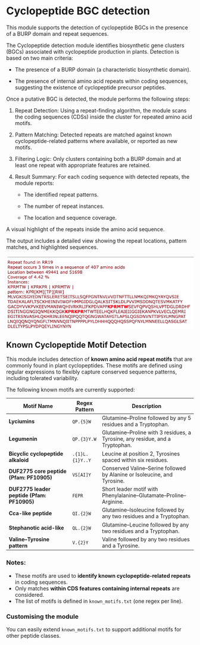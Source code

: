 # Cyclopeptide BGC detection 

This module supports the detection of cyclopeptide BGCs in the presence of a BURP domain and repeat sequences. 

The Cyclopeptide detection module identifies biosynthetic gene clusters (BGCs) associated with cyclopeptide production in plants.
Detection is based on two main criteria:

- The presence of a BURP domain (a characteristic biosynthetic domain).

- The presence of internal amino acid repeats within coding sequences, suggesting the existence of cyclopeptide precursor peptides.

Once a putative BGC is detected, the module performs the following steps:

1. Repeat Detection: Using a repeat-finding algorithm, the module scans the coding sequences (CDSs) inside the cluster for repeated amino acid motifs.

2. Pattern Matching: Detected repeats are matched against known cyclopeptide-related patterns where available, or reported as new motifs.

3. Filtering Logic: Only clusters containing both a BURP domain and at least one repeat with appropriate features are retained.

4. Result Summary: For each coding sequence with detected repeats, the module reports:

   - The identified repeat patterns.

   - The number of repeat instances.

   - The location and sequence coverage.

A visual highlight of the repeats inside the amino acid sequence.

The output includes a detailed view showing the repeat locations, pattern matches, and highlighted sequences.

![Cyclopeptide repeat](../assets/images/cyclopeptide_repeat.png)



## Known Cyclopeptide Motif Detection

This module includes detection of **known amino acid repeat motifs** that are commonly found in plant cyclopeptides. These motifs are defined using regular expressions to flexibly capture conserved sequence patterns, including tolerated variability.

The following known motifs are currently supported:

| Motif Name                                | Regex Pattern      | Description |
|-------------------------------------------|--------------------|-------------|
| **Lyciumins**                              | `QP.{5}W`           | Glutamine–Proline followed by any 5 residues and a Tryptophan. |
| **Legumenin**                              | `QP.{3}Y.W`         | Glutamine–Proline with 3 residues, a Tyrosine, any residue, and a Tryptophan. |
| **Bicyclic cyclopeptide alkaloid**         | `.{1}L.{1}Y..Y`     | Leucine at position 2, Tyrosines spaced within six residues. |
| **DUF2775 core peptide (Pfam: PF10905)**   | `VS[AI]Y`           | Conserved Valine–Serine followed by Alanine or Isoleucine, and Tyrosine. |
| **DUF2775 leader peptide (Pfam: PF10905)** | `FEPR`              | Short leader motif with Phenylalanine–Glutamate–Proline–Arginine. |
| **Cca-like peptide**                       | `QI.{2}W`           | Glutamine–Isoleucine followed by any two residues and a Tryptophan. |
| **Stephanotic acid-like**                 | `QL.{2}W`           | Glutamine–Leucine followed by any two residues and a Tryptophan. |
| **Valine–Tyrosine pattern**                | `V.{2}Y`            | Valine followed by any two residues and a Tyrosine. |

### Notes:
- These motifs are used to **identify known cyclopeptide-related repeats** in coding sequences.
- Only matches **within CDS features containing internal repeats** are considered.
- The list of motifs is defined in `known_motifs.txt` (one regex per line).

### Customising the module 
You can easily extend `known_motifs.txt` to support additional motifs for other peptide classes.

